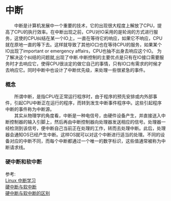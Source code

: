 # 中断
　　中断是计算机发展中一个重要的技术，它的出现很大程度上解放了CPU，提高了CPU的执行效率。在中断出现之前，CPU对IO采用的是轮询的方式进行服务，这使的CPU纠结在某一个IO上，一直在等待它的响应，如果它不响应，CPU就在原地一直的等下去。这样就导致了其他IO口也在等待CPU的服务，如果某个IO出现了important or emergency affairs，CPU也抽不出身去响应这个IO。
为了解决这个纠结的问题就,出现了中断.中断控制的主要优点是只有在IO接口需要服务时才去响应它，使得CPU很淡定的做它自己的事情，只有IO口有需求的时候才去响应它。同时中断中也设计了中断优先级，来处理一些很紧急的事件。

### 概念
　　所谓中断，是指CPU在正常运行程序时，由于程序的预先安排或内外部事件，引起CPU中断正在运行的程序，而转到发生中断事件程序中。这些引起程序中断的事件称为中断源。  
　　其实从物理学的角度看，中断是一种电信号，由硬件设备产生，并直接送入中断控制器的输入引脚上，然后再由中断控制器向处理器发送相应的信号。处理器一经检测到该信号，便中断自己当前正在处理的工作，转而去处理中断。此后，处理器会通知OS已经产生中断。这样OS就可以对这个中断进行适当的处理。不同的设备对应的中断不同，而每个中断都通过一个唯一的数字标识，这些值通常被称为中断请求线。

### 硬中断和软中断  





参考:  
[Linux 中断学习](https://blog.csdn.net/tigerjibo/article/details/6067258)  
[硬中断与软中断](https://blog.csdn.net/xuchenhuics/article/details/79120644)  
[硬中断与软中断的区别](https://blog.51cto.com/noican/1361087)  
